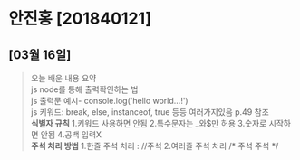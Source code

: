 # 안진홍 [201840121]

## [03월 16일]
> 오늘 배운 내용 요약<br>
js node를 통해 출력확인하는 법<br>
js 출력문 예시- console.log('hello world...!')<br>
js 키워드: break, else, instanceof, true 등등 여러가지있음 p.49 참조<br>
 <strong>식별자 규칙</strong>
  1.키워드 사용하면 안됨
  2.특수문자는 _와$만 허용
  3.숫자로 시작하면 안됨
  4.공백 입력X<br>
<strong>주석 처리 방법</strong>
1.한줄 주석 처리 : //주석
2.여러줄 주석 처리
/*
주석
주석
*/<br>